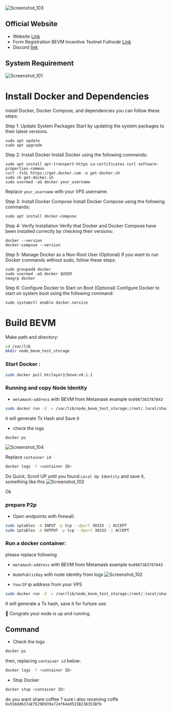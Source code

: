 ![Screenshot_103](https://github.com/fatalbar/Testnet-validator/assets/81378817/b39f85cb-755d-4118-918f-11e5f647c674)
## Official Website
* Website [Link](https://bevm.io) 
* Form Registration BEVM Incentive Testnet Fullnode  [Link](https://docs.google.com/forms/u/0/d/e/1FAIpQLSfaD7J97Z3T79TF-UaBT6xj9jiGAXrAqb56QmqY-HrEsv4AOw/formResponse)
* Discord [link](https://discord.gg/MbZW655p4e) 
## System Requirement
![Screenshot_101](https://github.com/fatalbar/Testnet-validator/assets/81378817/34fd3b51-d5db-4ff5-83a5-a84b4eebd8a9)

# Install Docker and Dependencies
install Docker, Docker Compose, and dependencies you can follow these steps:

Step 1: Update System Packages
Start by updating the system packages to their latest versions.

```
sudo apt update
sudo apt upgrade
```

Step 2: Install Docker
Install Docker using the following commands:

```
sudo apt install apt-transport-https ca-certificates curl software-properties-common
curl -fsSL https://get.docker.com -o get-docker.sh
sudo sh get-docker.sh
sudo usermod -aG docker your_username
```

Replace `your_username` with your VPS username.

Step 3: Install Docker Compose
Install Docker Compose using the following commands:

```
sudo apt install docker-compose
```

Step 4: Verify Installation
Verify that Docker and Docker Compose have been installed correctly by checking their versions:

```
docker --version
docker-compose --version
```

Step 5: Manage Docker as a Non-Root User (Optional)
If you want to run Docker commands without sudo, follow these steps:

```
sudo groupadd docker
sudo usermod -aG docker $USER
newgrp docker
```

Step 6: Configure Docker to Start on Boot (Optional)
Configure Docker to start on system boot using the following command:

```
sudo systemctl enable docker.service
```
# Build BEVM 
Make path and directory:
```bash
cd /var/lib
mkdir node_bevm_test_storage
```

### Start Docker :
```bash
sudo docker pull btclayer2/bevm:v0.1.1
```

### Running and copy Node Identity 
* `metamask-address` with BEVM from Metamask example `0x0987383787843`
```bash
sudo docker run -d -v /var/lib/node_bevm_test_storage:/root/.local/share/bevm btclayer2/bevm:v0.1.1 bevm "--chain=testnet" "--name=metamask-address" "--pruning=archive" --telemetry-url "wss://telemetry.bevm.io/submit 0"
```
it will generate Tx Hash and Save it

* check the logs 
```bash
docker ps 
```
![Screenshot_104](https://github.com/fatalbar/Testnet-validator/assets/81378817/ea2280f6-f5db-4d3f-8303-c25a5f080e6a)

Replace `container id`
```bash
docker logs -f <container ID>
```
Do Quick, Scroll UP until you found `Local Up Identity` and save it, something like this
![Screenshot_102](https://github.com/fatalbar/Testnet-validator/assets/81378817/a0edcd61-39ea-44f9-b5af-60affd3a5be3)

Ok 
### prepare P2p 

* Open endpoints with firewall:
```bash
sudo iptables -A INPUT -p tcp --dport 30333 -j ACCEPT
sudo iptables -A OUTPUT -p tcp --dport 30333 -j ACCEPT
```

### Run a docker container: 
please replace following 
* `metamask-address` with BEVM from Metamask example `0x0987383787843`
* `NodePublicKey` with node identity from logs 
  ![Screenshot_102](https://github.com/fatalbar/Testnet-validator/assets/81378817/a0edcd61-39ea-44f9-b5af-60affd3a5be3)
  
* `YourIP`  ip address from your VPS

```bash
sudo docker run -d -v /var/lib/node_bevm_test_storage:/root/.local/share/bevm btclayer2/bevm:v0.1.1 bevm "--chain=testnet" "--name=metamask-address" "--pruning=archive" --telemetry-url "wss://telemetry.bevm.io/submit 0" --bootnodes /ip4/YourIP/tcp/30333/ws/p2p/NodePublicKey
```
It will generate a Tx hash, save it for furture use.

🎉 Congrats your node is up and running.

## Command 
* Check the logs
```bash
docker ps 
```
then, replacing `container id` below:
```bash
docker logs -f <container ID>
```

* Stop Docker
```bash 
docker stop <container ID>
```

do you want share coffee ?
sure i also receiving coffe `0x5568d637aEfE29D939a724f64e0515B238353Bfb`
